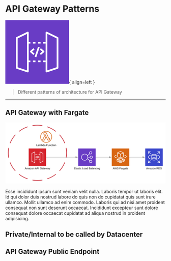 # API Gateway Patterns

![API Gateway Icon](Amazon-API-Gateway_light-bg.svg){ align=left  }
> Different patterns of architecture for API Gateway
---

## API Gateway with Fargate

![API Fargate Pattern](API-Fargate.svg)

Esse incididunt ipsum sunt veniam velit nulla. Laboris tempor ut laboris elit. Id qui dolor duis nostrud labore do quis non do cupidatat quis sunt irure ullamco. Mollit ullamco ad enim commodo. Laboris qui ad nisi amet proident consequat non sunt deserunt occaecat. Incididunt excepteur sunt dolore consequat dolore occaecat cupidatat ad aliqua nostrud in proident adipisicing.

## Private/Internal to be called by Datacenter


## API Gateway Public Endpoint
